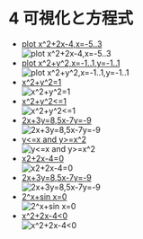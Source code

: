 # 4 可視化と方程式
- [plot x^2\+2x\-4,x=\-5\.\.3](https://www.wolframalpha.com/input?i=plot%20x%5E2%2B2x-4%2Cx%3D-5..3)<br>![plot x^2\+2x\-4,x=\-5\.\.3](images/01.png)
- [plot x^2\+y^2,x=\-1\.\.1,y=\-1\.\.1](https://www.wolframalpha.com/input?i=plot%20x%5E2%2By%5E2%2Cx%3D-1..1%2Cy%3D-1..1)<br>![plot x^2\+y^2,x=\-1\.\.1,y=\-1\.\.1](images/02.png)
- [x^2\+y^2=1](https://www.wolframalpha.com/input?i=x%5E2%2By%5E2%3D1)<br>![x^2\+y^2=1](images/03.png)
- [x^2\+y^2<=1](https://www.wolframalpha.com/input?i=x%5E2%2By%5E2%3C%3D1)<br>![x^2\+y^2<=1](images/04.png)
- [2x\+3y=8,5x\-7y=\-9](https://www.wolframalpha.com/input?i=2x%2B3y%3D8%2C5x-7y%3D-9)<br>![2x\+3y=8,5x\-7y=\-9](images/05.png)
- [y<=x and y>=x^2](https://www.wolframalpha.com/input?i=y%3C%3Dx%20and%20y%3E%3Dx%5E2)<br>![y<=x and y>=x^2](images/06.png)
- [x2\+2x\-4=0](https://www.wolframalpha.com/input?i=x2%2B2x-4%3D0)<br>![x2\+2x\-4=0](images/07.png)
- [2x\+3y=8,5x\-7y=\-9](https://www.wolframalpha.com/input?i=2x%2B3y%3D8%2C5x-7y%3D-9)<br>![2x\+3y=8,5x\-7y=\-9](images/08.png)
- [2^x\+sin x=0](https://www.wolframalpha.com/input?i=2%5Ex%2Bsin%20x%3D0)<br>![2^x\+sin x=0](images/09.png)
- [x^2\+2x\-4<0](https://www.wolframalpha.com/input?i=x%5E2%2B2x-4%3C0)<br>![x^2\+2x\-4<0](images/10.png)

